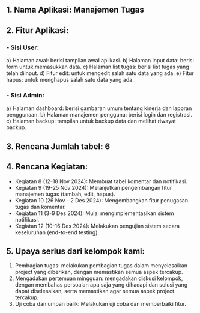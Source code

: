 ## 1. Nama Aplikasi: Manajemen Tugas
## 2. Fitur Aplikasi:
   ### - Sisi User:
   a) Halaman awal: berisi tampilan awal aplikasi. 
   b) Halaman input data: berisi form untuk memasukkan data. 
   c) Halaman list tugas: berisi list tugas yang telah diinput.
   d) Fitur edit: untuk mengedit salah satu data yang ada.
   e) Fitur hapus: untuk menghapus salah satu data yang ada.
   ### - Sisi Admin:
   a) Halaman dashboard: berisi gambaran umum tentang kinerja dan laporan penggunaan.
   b) Halaman manajemen pengguna: berisi login dan registrasi.
   c) Halaman backup: tampilan untuk backup data dan melihat riwayat backup.
## 3. Rencana Jumlah tabel: 6
## 4. Rencana Kegiatan:
- Kegiatan 8 (12-18 Nov 2024): Membuat tabel komentar dan notIfikasi.
- Kegiatan 9 (19-25 Nov 2024): Melanjutkan pengembangan fitur manajemen tugas (tambah, edit, hapus).
- Kegiatan 10 (26 Nov - 2 Des 2024): Mengembangkan fitur penugasan tugas dan komentar.
- Kegiatan 11 (3-9 Des 2024): Mulai mengimplementasikan sistem notifikasi.
- Kegiatan 12 (10-16 Des 2024): Melakukan pengujian sistem secara keseluruhan (end-to-end testing).
## 5. Upaya serius dari kelompok kami:
1) Pembagian tugas: melakukan pembagian tugas dalam menyelesaikan project yang diberikan, dengan memastikan semua aspek tercakup.
2) Mengadakan pertemuan mingguan: mengadakan diskusi kelompok, dengan membahas persoalan apa saja yang dihadapi dan solusi yang dapat diselesaikan, serta memastikan agar semua aspek project tercakup.
3) Uji coba dan umpan balik: Melakukan uji coba dan memperbaiki fitur.
